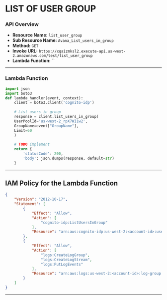 # LIST OF USER GROUP

### API Overview
- **Resource Name:** `list_user_group`
- **Sub Resource Name:** `Avana_List_users_in_group`
- **Method:** `GET`
- **Invoke URL:** `https://xqaizmksl2.execute-api.us-west-2.amazonaws.com/test/list_user_group`
- **Lambda Function:** ``

---


### Lambda Function
```python
import json
import boto3
def lambda_handler(event, context):
    client = boto3.client('cognito-idp')
    
    # List users in group
    response = client.list_users_in_group(
    UserPoolId='us-west-2_rpX7WI1w2',
    GroupName=event["GroupName"],
    Limit=60
    )
    
    # TODO implement
    return {
        'statusCode': 200,
        'body': json.dumps(response, default=str)
    }

```


---

## IAM Policy for the Lambda Function

```json
{
    "Version": "2012-10-17",
    "Statement": [
        {
            "Effect": "Allow",
            "Action": [
                "cognito-idp:ListUsersInGroup"
            ],
            "Resource": "arn:aws:cognito-idp:us-west-2:<account-id>:userpool/us-west-2_rpX7WI1w2"
        },
        {
            "Effect": "Allow",
            "Action": [
                "logs:CreateLogGroup",
                "logs:CreateLogStream",
                "logs:PutLogEvents"
            ],
            "Resource": "arn:aws:logs:us-west-2:<account-id>:log-group:/aws/lambda/*"
        }
    ]
}


```
---
